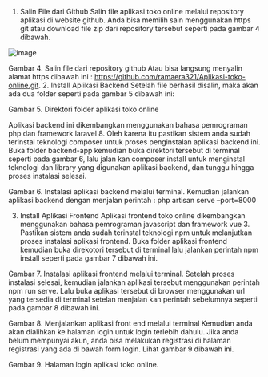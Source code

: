 1.	Salin File dari Github
Salin file aplikasi toko online melalui repository aplikasi di website github. Anda bisa memilih sain menggunakan https git atau download file zip dari repository tersebut seperti pada gambar 4 dibawah.

![image](https://github.com/ramaera321/Aplikasi-toko-online/assets/55733909/8b785ce5-cc60-4fe7-8fcc-d40c9bf55fbf)

 
Gambar 4. Salin file dari repository github
Atau bisa langsung menyalin alamat https dibawah ini :
https://github.com/ramaera321/Aplikasi-toko-online.git.
2.	Install Aplikasi Backend
Setelah file berhasil disalin, maka akan ada dua folder seperti pada gambar 5 dibawah ini:
 
Gambar 5. Direktori folder aplikasi toko online

Aplikasi backend ini dikembangkan menggunakan bahasa pemrograman php dan framework laravel 8. Oleh karena itu pastikan sistem anda sudah terinstal teknologi composer untuk proses penginstalan aplikasi backend ini. 
Buka folder backend-app kemudian buka direktori tersebut di terminal seperti pada gambar 6, lalu jalan kan composer install untuk menginstal teknologi dan library yang digunakan aplikasi backend, dan tunggu hingga proses instalasi selesai.
 
Gambar 6. Instalasi aplikasi backend melalui terminal.
Kemudian jalankan aplikasi backend dengan menjalan perintah : 
php artisan serve –port=8000

3.	Install Aplikasi Frontend
Aplikasi frontend toko online dikembangkan menggunakan bahasa pemrograman javascript dan framework vue 3. Pastikan sistem anda sudah terinstal teknologi npm untuk melanjutkan proses instalasi aplikasi frontend.
Buka folder aplikasi frontend kemudian buka direkotori tersebut di terminal lalu jalankan perintah npm install  seperti pada gambar 7 dibawah ini.

 
Gambar 7. Instalasi aplikasi frontend melalui terminal.
Setelah proses instalasi selesai, kemudian jalankan aplikasi tersebut menggunakan perintah npm run serve. Lalu buka aplikasi tersebut di browser menggunakan url yang tersedia di terminal setelan menjalan kan perintah sebelumnya seperti pada gambar 8 dibawah ini.
 
Gambar 8. Menjalankan aplikasi front end melalui terminal
Kemudian anda akan dialihkan ke halaman login untuk login terlebih dahulu. Jika anda belum mempunyai akun, anda bisa melakukan registrasi di halaman registrasi yang ada di bawah form login. Lihat gambar 9 dibawah ini.
 
Gambar 9. Halaman login aplikasi toko online.
